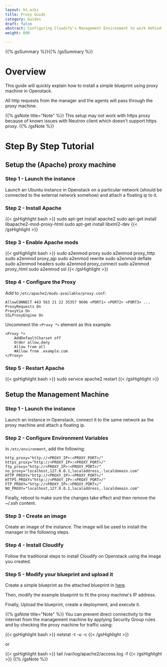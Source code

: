 ```yaml
---
layout: bt_wiki
title: Proxy Guide
category: Guides
draft: false
abstract: Configuring Cloudify's Management Environment to work behind a proxy
weight: 800

---
```

{{% gsSummary %}}{{% /gsSummary %}}

# Overview

This guide will quickly explain how to install a simple blueprint using proxy machine in Openstack.

All http requests from the manager and the agents will pass through the proxy machine.

{{% gsNote title="Note" %}}
This setup may not work with https proxy because of known issues with Neutron client which doesn't support https proxy.
{{% /gsNote %}}

# Step By Step Tutorial

## Setup the (Apache) proxy machine

### Step 1 - Launch the instance

Launch an Ubuntu instance in Openstack on a particular network (should be connected to the external network somehow) and attach a floating ip to it.

### Step 2 - Install Apache

{{< gsHighlight  bash  >}}
sudo apt-get install apache2
sudo apt-get install libapache2-mod-proxy-html
sudo apt-get install libxml2-dev
{{< /gsHighlight >}}

### Step 3 - Enable Apache mods

{{< gsHighlight  bash  >}}
sudo a2enmod proxy
sudo a2enmod proxy_http
sudo a2enmod proxy_ajp
sudo a2enmod rewrite
sudo a2enmod deflate
sudo a2enmod headers
sudo a2enmod proxy_connect
sudo a2enmod proxy_html
sudo a2enmod ssl
{{< /gsHighlight >}}


### Step 4 - Configure the Proxy

Add to `/etc/apache2/mods-available/proxy.conf`:

    AllowCONNECT 443 563 21 22 35357 9696 <PORT1> <PORT2> <PORT3> ...
    ProxyRequests On
    ProxyVia On
    SSLProxyEngine On

Uncomment the `<Proxy *>` element as this example:

    <Proxy *>
        AddDefaultCharset off
        Order allow,deny
        Allow from all
        #Allow from .example.com
    </Proxy>

### Step 5 - Restart Apache

{{< gsHighlight  bash  >}}
sudo service apache2 restart
{{< /gsHighlight >}}

## Setup the Management Machine

### Step 1 - Launch the instance

Launch an instance in Openstack, connect it to the same network as the proxy machine and attach a floating ip.

### Step 2 - Configure Environment Variables

in `/etc/environment`, add the following:

    http_proxy="http://<PROXY_IP>:<PROXY_PORT>/"
    https_proxy="http://<PROXY_IP>:<PROXY_PORT>/"
    ftp_proxy="http://<PROXY_IP>:<PROXY_PORT>/"
    no_proxy="localhost,127.0.0.1,localaddress,.localdomain.com"
    HTTP_PROXY="http://<PROXY_IP>:<PROXY_PORT>/"
    HTTPS_PROXY="http://<PROXY_IP>:<PROXY_PORT>/"
    FTP_PROXY="http://<PROXY_IP>:<PROXY_PORT>/"
    NO_PROXY="localhost,127.0.0.1,localaddress,.localdomain.com"

Finally, reboot to make sure the changes take effect and then remove the ~/.ssh content.

### Step 3 - Create an image

Create an image of the instance. The image will be used to install the manager in the following steps.

### Step 4 - Install Cloudify

Follow the traditional steps to install Cloudify on Openstack using the image you created.

### Step 5 - Modify your blueprint and upload it

Create a simple blueprint as the attached blueprint in [here](https://cloudifysource.atlassian.net/browse/CFY-1220).

Then, modify the example blueprint to fit the proxy machine's IP address.

Finally, Upload the blueprint, create a deployment, and execute it.

{{% gsNote title="Note" %}}
You can prevent direct connectivity to the internet from the management machine by applying Security Group rules and by checking the proxy machine for traffic using:

{{< gsHighlight  bash  >}}
netstat -t -u -c
{{< /gsHighlight >}}

or

{{< gsHighlight  bash  >}}
tail /var/log/apache2/access.log -f
{{< /gsHighlight >}}
{{% /gsNote %}}